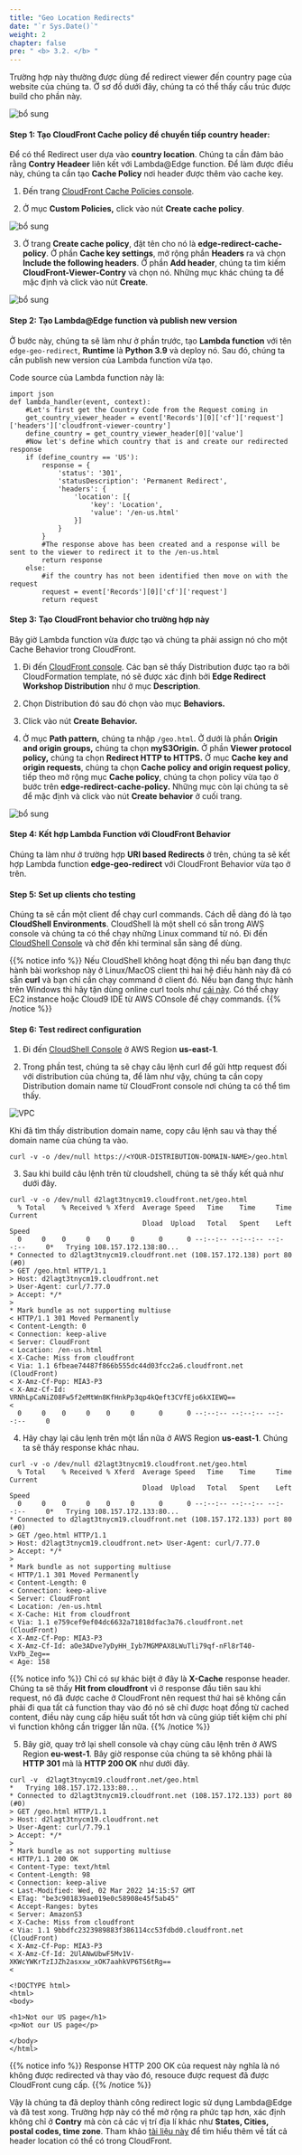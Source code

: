 ```yaml
---
title: "Geo Location Redirects"
date: "`r Sys.Date()`"
weight: 2
chapter: false
pre: " <b> 3.2. </b> "
---
```


Trường hợp này thường được dùng để redirect viewer đến country page của website của chúng ta. Ở sơ đồ dưới đây, chúng ta có thể thấy cấu trúc được build cho phần này.

![bổ sung](/images/3.cache/3.1-urired/3.1-1kk.png)

#### Step 1: Tạo CloudFront Cache policy để chuyển tiếp country header:

Để có thể Redirect user dựa vào **country location**. Chúng ta cần đảm bảo rằng **Contry Headeer** liên kết với Lambda@Edge function. Để làm được điều này, chúng ta cần tạo **Cache Policy** nơi header được thêm vào cache key.

1. Đến trang [CloudFront Cache Policies console](https://us-east-1.console.aws.amazon.com/cloudfront/v3/home?region=us-east-1#/policies/cache).

2. Ở mục **Custom Policies,** click vào nút **Create cache policy**.

![bổ sung](/images/3.cache/3.2-geored/3.2-1.png)

3. Ở trang **Create cache policy**, đặt tên cho nó là **edge-redirect-cache-policy**. Ở phần **Cache key settings**, mở rộng phần **Headers** ra và chọn **Include the following headers**. Ở phần **Add header**, chúng ta tìm kiếm **CloudFront-Viewer-Contry** và chọn nó. Những mục khác chúng ta để mặc định và click vào nút **Create**.

![bổ sung](/images/3.cache/3.2-geored/3.2-2.png)

#### Step 2: Tạo Lambda@Edge function và publish new version

Ở bước này, chúng ta sẽ làm như ở phần trước, tạo **Lambda function** với tên `edge-geo-redirect`, **Runtime** là **Python 3.9** và deploy nó. Sau đó, chúng ta cần publish new version của Lambda function vừa tạo.

Code source của Lambda function này là:

```
import json
def lambda_handler(event, context):
    #Let's first get the Country Code from the Request coming in
    get_country_viewer_header = event['Records'][0]['cf']['request']['headers']['cloudfront-viewer-country']
    define_country = get_country_viewer_header[0]['value']
    #Now let's define which country that is and create our redirected response
    if (define_country == 'US'):
        response = {
            'status': '301',
            'statusDescription': 'Permanent Redirect',
            'headers': {
                'location': [{
                    'key': 'Location',
                    'value': '/en-us.html'
                }]
            }
        }
        #The response above has been created and a response will be sent to the viewer to redirect it to the /en-us.html
        return response
    else:
        #if the country has not been identified then move on with the request
        request = event['Records'][0]['cf']['request']
        return request
```

#### Step 3: Tạo CloudFront behavior cho trường hợp này

Bây giờ Lambda function vừa được tạo và chúng ta phải assign nó cho một Cache Behavior trong CloudFront.

1. Đi đến [CloudFront console](https://us-east-1.console.aws.amazon.com/cloudfront/v3/home). Các bạn sẽ thấy Distribution được tạo ra bởi CloudFormation template, nó sẽ được xác định bởi **Edge Redirect Workshop Distribution** như ở mục **Description**.

2. Chọn Distribution đó sau đó chọn vào mục **Behaviors.**

3. Click vào nút **Create Behavior.**

4. Ở mục **Path pattern,** chúng ta nhập `/geo.html`. Ở dưới là phần **Origin and origin groups,** chúng ta chọn **myS3Origin.** Ở phần **Viewer protocol policy,** chúng ta chọn **Redirect HTTP to HTTPS.** Ở mục **Cache key and origin requests**, chúng ta chọn **Cache policy and origin request policy**, tiếp theo mở rộng mục **Cache policy**, chúng ta chọn policy vừa tạo ở bước trên **edge-redirect-cache-policy.** Những mục còn lại chúng ta sẽ để mặc định và click vào nút **Create behavior** ở cuối trang.

![bổ sung](/images/3.cache/3.2-geored/3.2-3.png)

#### Step 4: Kết hợp Lambda Function với CloudFront Behavior

Chúng ta làm như ở trường hợp **URI based Redirects** ở trên, chúng ta sẽ kết hợp Lambda function **edge-geo-redirect** với CloudFront Behavior vừa tạo ở trên.

#### Step 5: Set up clients cho testing

Chúng ta sẽ cần một client để chạy curl commands. Cách dễ dàng đó là tạo **CloudShell Environments**. CloudShell là một shell có sẵn trong AWS console và chúng ta có thể chạy những Linux command từ nó. Đi đến [CloudShell Console](https://us-east-1.console.aws.amazon.com/cloudshell/home?region=us-east-1#) và chờ đến khi terminal sẵn sàng để dùng.

{{% notice info %}}
Nếu CloudShell không hoạt động thì nếu bạn đang thực hành bài workshop này ở Linux/MacOS client thì hai hệ điều hành này đã có sẵn **curl** và bạn chỉ cần chạy command ở client đó. Nếu bạn đang thực hành trên Windows thì hãy tận dùng online curl tools như [cái này](https://reqbin.com/curl). Có thể chạy EC2 instance hoặc Cloud9 IDE từ AWS COnsole để chạy commands.
{{% /notice %}}

#### Step 6: Test redirect configuration

1. Đi đến [CloudShell Console](https://us-east-1.console.aws.amazon.com/cloudshell/home?region=us-east-1#) ở AWS Region **us-east-1**.

2. Trong phần test, chúng ta sẽ chạy câu lệnh curl để gửi http request đối với distribution của chúng ta, để làm như vậy, chúng ta cần copy Distribution domain name từ CloudFront console nơi chúng ta có thể tìm thấy.

![VPC](/images/3.cache/3.1-urired/3.1-13.png)

Khi đã tìm thấy distribution domain name, copy câu lệnh sau và thay thế domain name của chúng ta vào.

```
curl -v -o /dev/null https://<YOUR-DISTRIBUTION-DOMAIN-NAME>/geo.html
```

3. Sau khi build câu lệnh trên từ cloudshell, chúng ta sẽ thấy kết quả như dưới đây.

```
curl -v -o /dev/null d2lagt3tnycm19.cloudfront.net/geo.html
  % Total    % Received % Xferd  Average Speed   Time    Time     Time  Current
                                 Dload  Upload   Total   Spent    Left  Speed
  0     0    0     0    0     0      0      0 --:--:-- --:--:-- --:--:--     0*   Trying 108.157.172.138:80...
* Connected to d2lagt3tnycm19.cloudfront.net (108.157.172.138) port 80 (#0)
> GET /geo.html HTTP/1.1
> Host: d2lagt3tnycm19.cloudfront.net
> User-Agent: curl/7.77.0
> Accept: */*
>
* Mark bundle as not supporting multiuse
< HTTP/1.1 301 Moved Permanently
< Content-Length: 0
< Connection: keep-alive
< Server: CloudFront
< Location: /en-us.html
< X-Cache: Miss from cloudfront
< Via: 1.1 6fbeae74487f866b555dc44d03fcc2a6.cloudfront.net (CloudFront)
< X-Amz-Cf-Pop: MIA3-P3
< X-Amz-Cf-Id: VRNhLpCaNiZ08Fw5f2eMtWn8KfHnkPp3qp4kQeft3CVfEjo6kXIEWQ==
<
  0     0    0     0    0     0      0      0 --:--:-- --:--:-- --:--:--     0
```

4. Hãy chạy lại câu lẹnh trên một lần nữa ở AWS Region **us-east-1**. Chúng ta sẽ thấy response khác nhau.

```
curl -v -o /dev/null d2lagt3tnycm19.cloudfront.net/geo.html
  % Total    % Received % Xferd  Average Speed   Time    Time     Time  Current
                                 Dload  Upload   Total   Spent    Left  Speed
  0     0    0     0    0     0      0      0 --:--:-- --:--:-- --:--:--     0*   Trying 108.157.172.133:80...
* Connected to d2lagt3tnycm19.cloudfront.net (108.157.172.133) port 80 (#0)
> GET /geo.html HTTP/1.1
> Host: d2lagt3tnycm19.cloudfront.net> User-Agent: curl/7.77.0
> Accept: */*
>
* Mark bundle as not supporting multiuse
< HTTP/1.1 301 Moved Permanently
< Content-Length: 0
< Connection: keep-alive
< Server: CloudFront
< Location: /en-us.html
< X-Cache: Hit from cloudfront
< Via: 1.1 e759cef9ef04dc6632a71818dfac3a76.cloudfront.net (CloudFront)
< X-Amz-Cf-Pop: MIA3-P3
< X-Amz-Cf-Id: aOe3ADve7yDyHH_Iyb7MGMPAX8LWuTli79qf-nFl8rT40-VxPb_Zeg==
< Age: 158
```

{{% notice info %}}
Chỉ có sự khác biệt ở đây là **X-Cache** response header. Chúng ta sẽ thấy **Hit from cloudfront** vì ở response đầu tiên sau khi request, nó đã được cache ở CloudFront nên request thứ hai sẽ không cần phải đi qua tất cả function thay vào đó nó sẽ chỉ được hoạt đồng từ cached content, điều này cung cấp hiệu suất tốt hơn và cũng giúp tiết kiệm chi phí vì function không cần trigger lần nữa.
{{% /notice %}}

5. Bây giờ, quay trở lại shell console và chạy cùng câu lệnh trên ở AWS Region **eu-west-1**. Bây giờ response của chúng ta sẽ không phải là **HTTP 301** mà là **HTTP 200 OK** như dưới đây.

```
curl -v  d2lagt3tnycm19.cloudfront.net/geo.html
*   Trying 108.157.172.133:80...
* Connected to d2lagt3tnycm19.cloudfront.net (108.157.172.133) port 80 (#0)
> GET /geo.html HTTP/1.1
> Host: d2lagt3tnycm19.cloudfront.net
> User-Agent: curl/7.79.1
> Accept: */*
>
* Mark bundle as not supporting multiuse
< HTTP/1.1 200 OK
< Content-Type: text/html
< Content-Length: 98
< Connection: keep-alive
< Last-Modified: Wed, 02 Mar 2022 14:15:57 GMT
< ETag: "be3c901839ae019e0c58908e45f5ab45"
< Accept-Ranges: bytes
< Server: AmazonS3
< X-Cache: Miss from cloudfront
< Via: 1.1 9bbdfc2323989883f386114cc53fdbd0.cloudfront.net (CloudFront)
< X-Amz-Cf-Pop: MIA3-P3
< X-Amz-Cf-Id: 2UlANwUbwF5Mv1V-XKWcYWKrTzIJZh2asxxw_xOK7aahkVP6TS6tRg==
<

<!DOCTYPE html>
<html>
<body>

<h1>Not our US page</h1>
<p>Not our US page</p>

</body>
</html>
```

{{% notice info %}}
Response HTTP 200 OK của request này nghĩa là nó không được redirected và thay vào đó, resouce được request đã được CloudFront cung cấp.
{{% /notice %}}

Vậy là chúng ta đã deploy thành công redirect logic sử dụng Lambda@Edge và đã test xong. Trường hợp này có thể mở rộng ra phức tạp hơn, xác định không chỉ ở **Contry** mà còn cả các vị trí địa lí khác như **States, Cities, postal codes, time zone**. Tham khảo [tài liệu này](https://docs.aws.amazon.com/AmazonCloudFront/latest/DeveloperGuide/using-cloudfront-headers.html#cloudfront-headers-viewer-location) để tìm hiểu thêm về tất cả header location có thể có trong CloudFront.
